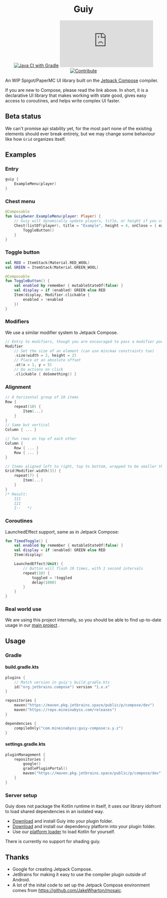 <div align="center">

# Guiy

[![Java CI with Gradle](https://github.com/MineInAbyss/guiy-compose/actions/workflows/gradle-ci.yml/badge.svg)](https://github.com/MineInAbyss/guiy-compose/actions/workflows/gradle-ci.yml)
[![Maven](https://badgen.net/maven/v/metadata-url/repo.mineinabyss.com/releases/com/mineinabyss/guiy-compose/maven-metadata.xml)](https://repo.mineinabyss.com/releases/com/mineinabyss/guiy-compose)
[![Contribute](https://shields.io/badge/Contribute-e57be5?logo=github%20sponsors&style=flat&logoColor=white)](https://wiki.mineinabyss.com/contribute/)
</div>

An WIP Spigot/PaperMC UI library built on the [Jetpack Compose](https://developer.android.com/jetpack/compose) compiler.

If you are new to Compose, please read the link above. In short, it is a declarative UI library that makes working with
state good, gives easy access to coroutines, and helps write complex UI faster.

## Beta status

We can't promise api stability yet, for the most part none of the existing elements should ever break entirely, but we
may change some behaviour like how `Grid` organizes itself.

## Examples

### Entry

```kotlin
guiy {
    ExampleMenu(player)
}
```

### Chest menu

```kotlin
@Composable
fun GuiyOwner.ExampleMenu(player: Player) {
    // Guiy will dynamically update players, title, or height if you use a state.
    Chest(listOf(player), title = "Example", height = 4, onClose = { exit() /*reopen()*/ }) {
        ToggleButton()
    }
}
```

### Toggle button

```kotlin
val RED = ItemStack(Material.RED_WOOL)
val GREEN = ItemStack(Material.GREEN_WOOL)

@Composable
fun ToggleButton() {
    val enabled by remember { mutableStateOf(false) }
    val display = if (enabled) GREEN else RED
    Item(display, Modifier.clickable {
        enabled = !enabled
    })
}
```

### Modifiers

We use a similar modifier system to Jetpack Compose.

```kotlin
// Entry to modifiers, though you are encouraged to pass a modifier parameter into your composables.
Modifier
    // Set the size of an element (can use min/max constraints too)
    .size(width = 2, height = 2)
    // Place at an absolute offset
    .at(x = 1, y = 5)
    // Do actions on click
    .clickable { doSomething() }
```

### Alignment

```kotlin
// A horizontal group of 10 items
Row {
    repeat(10) {
        Item(...)
    }
}
// Same but vertical
Column { ... }

// Two rows on top of each other
Column {
    Row { ... }
    Row { ... }
}

// Items aligned left to right, top to bottom, wrapped to be smaller than width.
Grid(Modifier.width(3)) {
    repeat(7) {
        Item(...)
    }
}
/* Result:
    III
    III
    I--   */
```

### Coroutines

LaunchedEffect support, same as in Jetpack Compose:

```kotlin
fun TimedToggle() {
    val enabled by remember { mutableStateOf(false) }
    val display = if (enabled) GREEN else RED
    Item(display)

    LaunchedEffect(Unit) {
        // Button will flash 10 times, with 1 second intervals
        repeat(10) {
            toggled = !toggled
            delay(1000)
        }
    }
}
```

### Real world use

We are using this project internally, so you should be able to find up-to-date usage in
our [main project](https://github.com/MineInAbyss/MineInAbyss/tree/master/mineinabyss-systems/src/main/kotlin/com/mineinabyss)
.

## Usage

### Gradle

#### build.gradle.kts

```kotlin
plugins {
    // Match version in guiy's build.gradle.kts
    id("org.jetbrains.compose") version "1.x.x"
}

repositories {
    maven("https://maven.pkg.jetbrains.space/public/p/compose/dev")
    maven("https://repo.mineinabyss.com/releases")
}

dependencies {
    compileOnly("com.mineinabyss:guiy-compose:x.y.z")
}
```

#### settings.gradle.kts

```kotlin
pluginManagement {
    repositories {
        google()
        gradlePluginPortal()
        maven("https://maven.pkg.jetbrains.space/public/p/compose/dev")
    }
}
```

### Server setup

Guiy does not package the Kotlin runtime in itself, it uses our library idofront to load shared dependencies in an
isolated way.

- [Download](https://github.com/MineInAbyss/guiy-compose/releases/latest) and install Guiy into your plugin folder.
- [Download](https://github.com/MineInAbyss/Idofront/releases/latest) and install our dependency platform into your
  plugin folder.
- Use our [platform loader](https://github.com/MineInAbyss/Idofront/tree/master/idofront-platform-loader) to load Kotlin
  for yourself.

There is currently no support for shading guiy.

## Thanks

- Google for creating Jetpack Compose.
- JetBrains for making it easy to use the compiler plugin outside of Android.
- A lot of the inital code to set up the Jetpack Compose environment comes from https://github.com/JakeWharton/mosaic.

